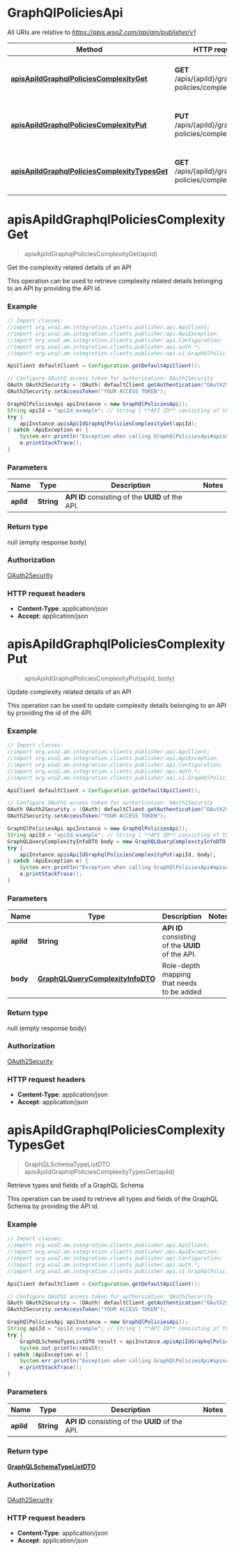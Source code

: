 # GraphQlPoliciesApi

All URIs are relative to *https://apis.wso2.com/api/am/publisher/v1*

Method | HTTP request | Description
------------- | ------------- | -------------
[**apisApiIdGraphqlPoliciesComplexityGet**](GraphQlPoliciesApi.md#apisApiIdGraphqlPoliciesComplexityGet) | **GET** /apis/{apiId}/graphql-policies/complexity | Get the complexity related details of an API
[**apisApiIdGraphqlPoliciesComplexityPut**](GraphQlPoliciesApi.md#apisApiIdGraphqlPoliciesComplexityPut) | **PUT** /apis/{apiId}/graphql-policies/complexity | Update complexity related details of an API
[**apisApiIdGraphqlPoliciesComplexityTypesGet**](GraphQlPoliciesApi.md#apisApiIdGraphqlPoliciesComplexityTypesGet) | **GET** /apis/{apiId}/graphql-policies/complexity/types | Retrieve types and fields of a GraphQL Schema


<a name="apisApiIdGraphqlPoliciesComplexityGet"></a>
# **apisApiIdGraphqlPoliciesComplexityGet**
> apisApiIdGraphqlPoliciesComplexityGet(apiId)

Get the complexity related details of an API

This operation can be used to retrieve complexity related details belonging to an API by providing the API id. 

### Example
```java
// Import classes:
//import org.wso2.am.integration.clients.publisher.api.ApiClient;
//import org.wso2.am.integration.clients.publisher.api.ApiException;
//import org.wso2.am.integration.clients.publisher.api.Configuration;
//import org.wso2.am.integration.clients.publisher.api.auth.*;
//import org.wso2.am.integration.clients.publisher.api.v1.GraphQlPoliciesApi;

ApiClient defaultClient = Configuration.getDefaultApiClient();

// Configure OAuth2 access token for authorization: OAuth2Security
OAuth OAuth2Security = (OAuth) defaultClient.getAuthentication("OAuth2Security");
OAuth2Security.setAccessToken("YOUR ACCESS TOKEN");

GraphQlPoliciesApi apiInstance = new GraphQlPoliciesApi();
String apiId = "apiId_example"; // String | **API ID** consisting of the **UUID** of the API. 
try {
    apiInstance.apisApiIdGraphqlPoliciesComplexityGet(apiId);
} catch (ApiException e) {
    System.err.println("Exception when calling GraphQlPoliciesApi#apisApiIdGraphqlPoliciesComplexityGet");
    e.printStackTrace();
}
```

### Parameters

Name | Type | Description  | Notes
------------- | ------------- | ------------- | -------------
 **apiId** | **String**| **API ID** consisting of the **UUID** of the API.  |

### Return type

null (empty response body)

### Authorization

[OAuth2Security](../README.md#OAuth2Security)

### HTTP request headers

 - **Content-Type**: application/json
 - **Accept**: application/json

<a name="apisApiIdGraphqlPoliciesComplexityPut"></a>
# **apisApiIdGraphqlPoliciesComplexityPut**
> apisApiIdGraphqlPoliciesComplexityPut(apiId, body)

Update complexity related details of an API

This operation can be used to update complexity details belonging to an API by providing the id of the API. 

### Example
```java
// Import classes:
//import org.wso2.am.integration.clients.publisher.api.ApiClient;
//import org.wso2.am.integration.clients.publisher.api.ApiException;
//import org.wso2.am.integration.clients.publisher.api.Configuration;
//import org.wso2.am.integration.clients.publisher.api.auth.*;
//import org.wso2.am.integration.clients.publisher.api.v1.GraphQlPoliciesApi;

ApiClient defaultClient = Configuration.getDefaultApiClient();

// Configure OAuth2 access token for authorization: OAuth2Security
OAuth OAuth2Security = (OAuth) defaultClient.getAuthentication("OAuth2Security");
OAuth2Security.setAccessToken("YOUR ACCESS TOKEN");

GraphQlPoliciesApi apiInstance = new GraphQlPoliciesApi();
String apiId = "apiId_example"; // String | **API ID** consisting of the **UUID** of the API. 
GraphQLQueryComplexityInfoDTO body = new GraphQLQueryComplexityInfoDTO(); // GraphQLQueryComplexityInfoDTO | Role-depth mapping that needs to be added 
try {
    apiInstance.apisApiIdGraphqlPoliciesComplexityPut(apiId, body);
} catch (ApiException e) {
    System.err.println("Exception when calling GraphQlPoliciesApi#apisApiIdGraphqlPoliciesComplexityPut");
    e.printStackTrace();
}
```

### Parameters

Name | Type | Description  | Notes
------------- | ------------- | ------------- | -------------
 **apiId** | **String**| **API ID** consisting of the **UUID** of the API.  |
 **body** | [**GraphQLQueryComplexityInfoDTO**](GraphQLQueryComplexityInfoDTO.md)| Role-depth mapping that needs to be added  |

### Return type

null (empty response body)

### Authorization

[OAuth2Security](../README.md#OAuth2Security)

### HTTP request headers

 - **Content-Type**: application/json
 - **Accept**: application/json

<a name="apisApiIdGraphqlPoliciesComplexityTypesGet"></a>
# **apisApiIdGraphqlPoliciesComplexityTypesGet**
> GraphQLSchemaTypeListDTO apisApiIdGraphqlPoliciesComplexityTypesGet(apiId)

Retrieve types and fields of a GraphQL Schema

This operation can be used to retrieve all types and fields of the GraphQL Schema by providing the API id. 

### Example
```java
// Import classes:
//import org.wso2.am.integration.clients.publisher.api.ApiClient;
//import org.wso2.am.integration.clients.publisher.api.ApiException;
//import org.wso2.am.integration.clients.publisher.api.Configuration;
//import org.wso2.am.integration.clients.publisher.api.auth.*;
//import org.wso2.am.integration.clients.publisher.api.v1.GraphQlPoliciesApi;

ApiClient defaultClient = Configuration.getDefaultApiClient();

// Configure OAuth2 access token for authorization: OAuth2Security
OAuth OAuth2Security = (OAuth) defaultClient.getAuthentication("OAuth2Security");
OAuth2Security.setAccessToken("YOUR ACCESS TOKEN");

GraphQlPoliciesApi apiInstance = new GraphQlPoliciesApi();
String apiId = "apiId_example"; // String | **API ID** consisting of the **UUID** of the API. 
try {
    GraphQLSchemaTypeListDTO result = apiInstance.apisApiIdGraphqlPoliciesComplexityTypesGet(apiId);
    System.out.println(result);
} catch (ApiException e) {
    System.err.println("Exception when calling GraphQlPoliciesApi#apisApiIdGraphqlPoliciesComplexityTypesGet");
    e.printStackTrace();
}
```

### Parameters

Name | Type | Description  | Notes
------------- | ------------- | ------------- | -------------
 **apiId** | **String**| **API ID** consisting of the **UUID** of the API.  |

### Return type

[**GraphQLSchemaTypeListDTO**](GraphQLSchemaTypeListDTO.md)

### Authorization

[OAuth2Security](../README.md#OAuth2Security)

### HTTP request headers

 - **Content-Type**: application/json
 - **Accept**: application/json


